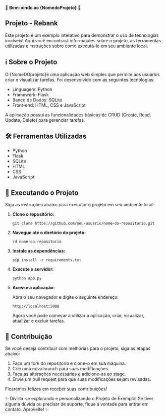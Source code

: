 🎉 **Bem-vindo ao {NomedoProjeto}** 🚀
<h2>Projeto - Rebank</h2>

Este projeto é um exemplo interativo para demonstrar o uso de tecnologias incríveis! Aqui você encontrará informações sobre o projeto, as ferramentas utilizadas e instruções sobre como executá-lo em seu ambiente local.

## ℹ️ Sobre o Projeto

O {NomeDOprojeto}é uma aplicação web simples que permite aos usuários criar e visualizar tarefas. Foi desenvolvido com as seguintes tecnologias:

- Linguagem: Python
- Framework: Flask
- Banco de Dados: SQLite
- Front-end: HTML, CSS e JavaScript

A aplicação possui as funcionalidades básicas de CRUD (Create, Read, Update, Delete) para gerenciar tarefas.

## 🛠️ Ferramentas Utilizadas

- Python
- Flask
- SQLite
- HTML
- CSS
- JavaScript

## 🚀 Executando o Projeto

Siga as instruções abaixo para executar o projeto em seu ambiente local:

1. **Clone o repositório:**

   ```
   git clone https://github.com/seu-usuario/nome-do-repositorio.git
   ```

2. **Navegue até o diretório do projeto:**

   ```
   cd nome-do-repositorio
   ```

3. **Instale as dependências:**

   ```
   pip install -r requirements.txt
   ```

4. **Execute o servidor:**

   ```
   python app.py
   ```

5. **Acesse a aplicação:**

   Abra o seu navegador e digite o seguinte endereço:

   ```
   http://localhost:5000
   ```

   Agora você pode começar a utilizar a aplicação, criar, visualizar, atualizar e excluir tarefas.

## 📝 Contribuição

Se você deseja contribuir com melhorias para o projeto, siga as etapas abaixo:

1. Faça um fork do repositório e clone-o em sua máquina.
2. Crie uma nova branch para suas modificações.
3. Faça as alterações necessárias e adicione-as ao stage.
4. Envie um pull request para que suas modificações sejam revisadas.

Ficaremos felizes em receber suas contribuições!

✨ Divirta-se explorando e personalizando o Projeto de Exemplo! Se tiver alguma dúvida ou precisar de suporte, fique à vontade para entrar em contato. Aproveite! ✨
